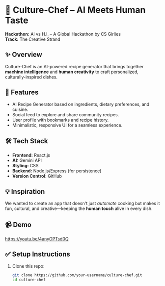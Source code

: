 # 🍲 Culture-Chef – AI Meets Human Taste

**Hackathon:** AI vs H.I. – A Global Hackathon by CS Girlies  
**Track:** The Creative Strand  

## ✨ Overview
Culture-Chef is an AI-powered recipe generator that brings together **machine intelligence** and **human creativity** to craft personalized, culturally-inspired dishes. 

## 🚀 Features
- AI Recipe Generator based on ingredients, dietary preferences, and cuisine.
- Social feed to explore and share community recipes.
- User profile with bookmarks and recipe history.
- Minimalistic, responsive UI for a seamless experience.

## 🛠️ Tech Stack
- **Frontend:** React.js
- **AI:** Gemini API
- **Styling:** CSS
- **Backend:** Node.js/Express (for persistence)
- **Version Control:** GitHub

## 💡 Inspiration
We wanted to create an app that doesn't just *automate* cooking but makes it fun, cultural, and creative—keeping the **human touch** alive in every dish.

## 📹 Demo
https://youtu.be/4anyOPTsd0Q

## ✅ Setup Instructions
1. Clone this repo:
   ```bash
   git clone https://github.com/your-username/culture-chef.git
   cd culture-chef
